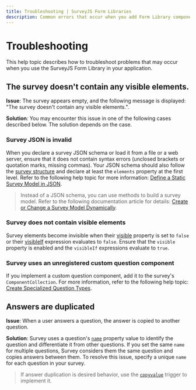 ```yaml
---
title: Troubleshooting | SurveyJS Form Libraries
description: Common errors that occur when you add Form Library component to your app and the ways to troubleshoot them.
---
```

# Troubleshooting

This help topic describes how to troubleshoot problems that may occur when you use the SurveyJS Form Library in your application.

## The survey doesn't contain any visible elements.

**Issue**: The survey appears empty, and the following message is displayed: "The survey doesn't contain any visible elements.".

**Solution**: You may encounter this issue in one of the following cases described below. The solution depends on the case.

### Survey JSON is invalid

When you declare a survey JSON schema or load it from a file or a web server, ensure that it does not contain syntax errors (unclosed brackets or quotation marks, missing commas). Your JSON schema should also follow the [survey structure](https://surveyjs.io/form-library/documentation/design-survey-create-a-simple-survey#survey-structure) and declare at least the `elements` property at the first level. Refer to the following help topic for more information: [Define a Static Survey Model in JSON](https://surveyjs.io/form-library/documentation/design-survey-create-a-simple-survey#define-a-static-survey-model-in-json).

> Instead of a JSON schema, you can use methods to build a survey model. Refer to the following documentation article for details: [Create or Change a Survey Model Dynamically](https://surveyjs.io/form-library/documentation/design-survey-create-a-simple-survey#create-or-change-a-survey-model-dynamically).

### Survey does not contain visible elements

Survey elements become invisible when their [visible](https://surveyjs.io/form-library/documentation/question#visible) property is set to `false` or their [visibleIf](https://surveyjs.io/form-library/documentation/question#visibleIf) expression evaluates to `false`. Ensure that the `visible` property is enabled and the `visibleIf` expressions evaluate to `true`.

### Survey uses an unregistered custom question component

If you implement a custom question component, add it to the survey's `ComponentCollection`. For more information, refer to the following help topic: [Create Specialized Question Types](https://surveyjs.io/form-library/documentation/customize-question-types/create-specialized-question-types).

## Answers are duplicated

**Issue**: When a user answers a question, the answer is copied to another question.

**Solution**: Survey uses a question's [`name`](https://surveyjs.io/form-library/documentation/question#name) property value to identify the question and differentiate it from other questions. If you set the same `name` for multiple questions, Survey considers them the same question and copies answers between them. To resolve this issue, specify a unique `name` for each question in your survey.

> If answer duplication is desired behavior, use the [`copyvalue`](https://surveyjs.io/form-library/documentation/design-survey-conditional-logic#copyvalue) trigger to implement it.